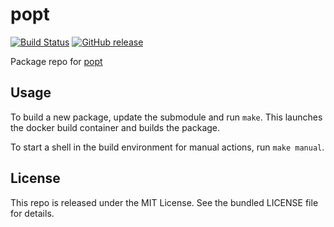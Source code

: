 popt
==========

[![Build Status](https://img.shields.io/circleci/project/amylum/popt/master.svg)](https://circleci.com/gh/amylum/popt)
[![GitHub release](https://img.shields.io/github/release/amylum/popt.svg)](https://github.com/amylum/popt/releases)

Package repo for [popt](http://rpm5.org/news.php)

## Usage

To build a new package, update the submodule and run `make`. This launches the docker build container and builds the package.

To start a shell in the build environment for manual actions, run `make manual`.

## License

This repo is released under the MIT License. See the bundled LICENSE file for details.

